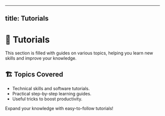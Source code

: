 
---
title: Tutorials
---

# 📖 Tutorials

This section is filled with guides on various topics, helping you learn new skills and improve your knowledge.

## 🏗️ Topics Covered
- Technical skills and software tutorials.
- Practical step-by-step learning guides.
- Useful tricks to boost productivity.

Expand your knowledge with easy-to-follow tutorials!

